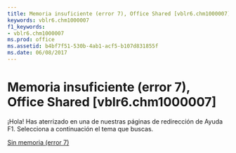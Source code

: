 ```yaml
---
title: Memoria insuficiente (error 7), Office Shared [vblr6.chm1000007]
keywords: vblr6.chm1000007
f1_keywords:
- vblr6.chm1000007
ms.prod: office
ms.assetid: b4bf7f51-530b-4ab1-acf5-b107d831855f
ms.date: 06/08/2017
---
```





# Memoria insuficiente (error 7), Office Shared [vblr6.chm1000007]

¡Hola! Has aterrizado en una de nuestras páginas de redirección de Ayuda F1. Selecciona a continuación el tema que buscas.


 [Sin memoria (error 7)](http://msdn.microsoft.com/library/out-of-memory-error-7%28Office.15%29.aspx)


